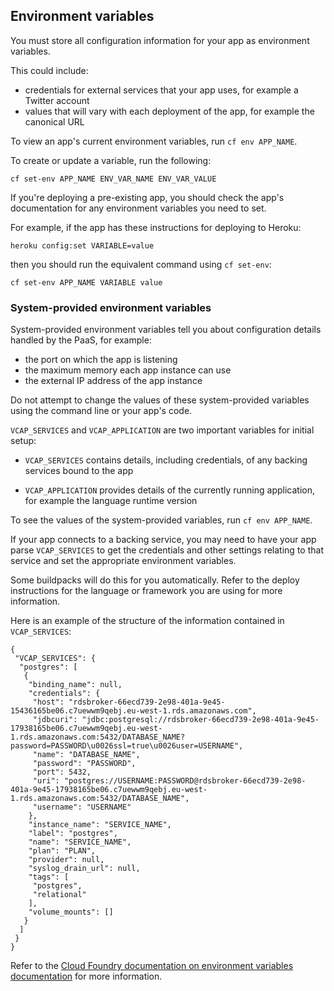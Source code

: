 ## Environment variables

You must store all configuration information for your app as environment variables.

This could include:

- credentials for external services that your app uses, for example a Twitter account
- values that will vary with each deployment of the app, for example the canonical URL

To view an app's current environment variables, run `cf env APP_NAME`.

To create or update a variable, run the following:

```
cf set-env APP_NAME ENV_VAR_NAME ENV_VAR_VALUE
```

If you're deploying a pre-existing app, you should check the app's documentation for any environment variables you need to set.

For example, if the app has these instructions for deploying to Heroku:

```
heroku config:set VARIABLE=value
```

then you should run the equivalent command using `cf set-env`:

```
cf set-env APP_NAME VARIABLE value
```

### System-provided environment variables

System-provided environment variables tell you about configuration details handled by the PaaS, for example:

- the port on which the app is listening
- the maximum memory each app instance can use
- the external IP address of the app instance

Do not attempt to change the values of these system-provided variables using the command line or your app's code.

`VCAP_SERVICES` and `VCAP_APPLICATION` are two important variables for initial setup:

- `VCAP_SERVICES` contains details, including credentials, of any backing services bound to the app

- `VCAP_APPLICATION` provides details of the currently running application, for example the language runtime version

To see the values of the system-provided variables, run `cf env APP_NAME`.

If your app connects to a backing service, you may need to have your app parse `VCAP_SERVICES` to get the credentials and other settings relating to that service and set the appropriate environment variables.

Some buildpacks will do this for you automatically. Refer to the deploy instructions for the language or framework you are using for more information.

Here is an example of the structure of the information contained in `VCAP_SERVICES`:

```
{
 "VCAP_SERVICES": {
  "postgres": [
   {
    "binding_name": null,
    "credentials": {
     "host": "rdsbroker-66ecd739-2e98-401a-9e45-15436165be06.c7uewwm9qebj.eu-west-1.rds.amazonaws.com",
     "jdbcuri": "jdbc:postgresql://rdsbroker-66ecd739-2e98-401a-9e45-17938165be06.c7uewwm9qebj.eu-west-1.rds.amazonaws.com:5432/DATABASE_NAME?password=PASSWORD\u0026ssl=true\u0026user=USERNAME",
     "name": "DATABASE_NAME",
     "password": "PASSWORD",
     "port": 5432,
     "uri": "postgres://USERNAME:PASSWORD@rdsbroker-66ecd739-2e98-401a-9e45-17938165be06.c7uewwm9qebj.eu-west-1.rds.amazonaws.com:5432/DATABASE_NAME",
     "username": "USERNAME"
    },
    "instance_name": "SERVICE_NAME",
    "label": "postgres",
    "name": "SERVICE_NAME",
    "plan": "PLAN",
    "provider": null,
    "syslog_drain_url": null,
    "tags": [
     "postgres",
     "relational"
    ],
    "volume_mounts": []
   }
  ]
 }
}
```

Refer to the [Cloud Foundry documentation on environment variables documentation](https://docs.cloudfoundry.org/devguide/deploy-apps/environment-variable.html) for more information.
